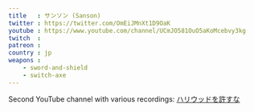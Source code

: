 ```yaml
---
title   : サンソン (Sanson)
twitter : https://twitter.com/OmEiJMnXt1D9OaK
youtube : https://www.youtube.com/channel/UCmJO581OuO5aKoMcebvy3kg
twitch  :
patreon :
country : jp
weapons :
    - sword-and-shield
    - switch-axe
---
```


Second YouTube channel with various recordings: [ハリウッドを許すな](https://www.youtube.com/channel/UC92_4z6f8UVsB5R168E_7_w)
